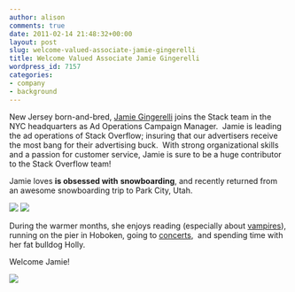 ```yaml
---
author: alison
comments: true
date: 2011-02-14 21:48:32+00:00
layout: post
slug: welcome-valued-associate-jamie-gingerelli
title: Welcome Valued Associate Jamie Gingerelli
wordpress_id: 7157
categories:
- company
- background
---
```


New Jersey born-and-bred, [Jamie Gingerelli](http://stackoverflow.com/users/600665/jginger) joins the Stack team in the NYC headquarters as Ad Operations Campaign Manager.  Jamie is leading the ad operations of Stack Overflow; insuring that our advertisers receive the most bang for their advertising buck.  With strong organizational skills and a passion for customer service, Jamie is sure to be a huge contributor to the Stack Overflow team!

Jamie loves **is obsessed with** **snowboarding**, and recently returned from an awesome snowboarding trip to Park City, Utah.

[![](/blog/images/wordpress/killington1.jpg)](/blog/images/wordpress/killington1.jpg) [![](/blog/images/wordpress/big-air2.jpg)](/blog/images/wordpress/big-air2.jpg)

During the warmer months, she enjoys reading (especially about [vampires](http://www.chrismoore.com/index.html)), running on the pier in Hoboken, going to [concerts](http://www.blacktaxi.com/),  and spending time with her fat bulldog Holly.

Welcome Jamie!

[![](/blog/images/wordpress/23425_954195367759_8810359_52053975_404722_n1-e1298303661879.jpg)](/blog/images/wordpress/23425_954195367759_8810359_52053975_404722_n1.jpg)
